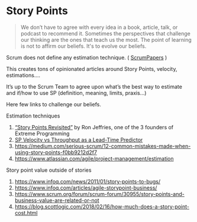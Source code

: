 # Story Points


> We don’t have to agree with every idea in a book, article, talk, or podcast to recommend it. 
Sometimes the perspectives that challenge our thinking are the ones that teach us the most. 
The point of learning is not to affirm our beliefs. It's to evolve our beliefs.

Scrum does not define any estimation technique. ( [ScrumPapers](http://jeffsutherland.org/scrum/ScrumPapers.pdf) )

This creates tons of opinionated articles around Story Points, velocity, estimations....

It’s up to the Scrum Team to agree upon what’s the best way to estimate and if/how to use SP (definition, meaning, limits, praxis…)

Here few links to challenge our beliefs.

Estimation techniques

1.	[“Story Points Revisited”](https://ronjeffries.com/articles/019-01ff/story-points/Index.html) by Ron Jeffries, one of the 3 founders of Extreme Programming
2.	[SP Velocity vs Throughput as a Lead-Time Predictor](https://observablehq.com/@troymagennis/story-point-velocity-or-throughput-forecasting-does-it-mat)
3.	https://medium.com/serious-scrum/12-common-mistakes-made-when-using-story-points-f0bb9212d2f7
4.	https://www.atlassian.com/agile/project-management/estimation

Story point value outside of stories

1.	https://www.infoq.com/news/2011/01/story-points-to-bugs/
2.	https://www.infoq.com/articles/agile-storypoint-business/
3.	https://www.scrum.org/forum/scrum-forum/30955/story-points-and-business-value-are-related-or-not
4.	https://blog.scottlogic.com/2018/02/16/how-much-does-a-story-point-cost.html





